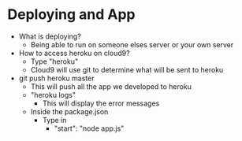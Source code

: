 # Deploying and App

* What is deploying?
    * Being able to run on someone elses server or your own server
* How to access heroku on cloud9?
    * Type "heroku"
    * Cloud9 will use git to determine what will be sent to heroku
* git push heroku master
    * This will push all the app we developed to heroku
    * "heroku logs"
        * This will display the error messages
    * Inside the package.json
        * Type in
            * "start": "node app.js"


